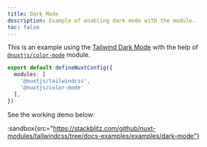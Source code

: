```yaml
---
title: Dark Mode
description: Example of enabling dark mode with the module.
toc: false
---
```


This is an example using the [Tailwind Dark Mode](https://tailwindcss.com/docs/dark-mode) with the help of [`@nuxtjs/color-mode`](https://github.com/nuxt-modules/color-mode) module.

```ts [nuxt.config.ts]
export default defineNuxtConfig({
  modules: [
    '@nuxtjs/tailwindcss',
    '@nuxtjs/color-mode'
  ],
})
```

See the working demo below:

:sandbox{src="https://stackblitz.com/github/nuxt-modules/tailwindcss/tree/docs-examples/examples/dark-mode"}
